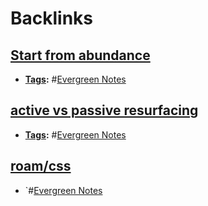 
# Backlinks
## [Start from abundance](<Start from abundance.md>)
- **[Tags](<Tags.md>):** #[Evergreen Notes](<Evergreen Notes.md>)

## [active vs passive resurfacing](<active vs passive resurfacing.md>)
- **[Tags](<Tags.md>):** #[Evergreen Notes](<Evergreen Notes.md>)

## [roam/css](<roam/css.md>)
- `#[Evergreen Notes](<Evergreen Notes.md>)

